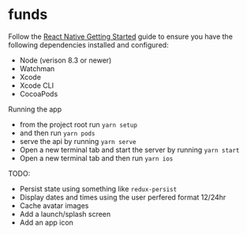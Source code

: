 # funds

Follow the [React Native Getting Started](https://facebook.github.io/react-native/docs/getting-started) guide to ensure you have the following dependencies installed and configured:

- Node (verison 8.3 or newer)
- Watchman
- Xcode
- Xcode CLI
- CocoaPods

Running the app

- from the project root run
  `yarn setup`
- and then run
  `yarn pods`
- serve the api by running
  `yarn serve`
- Open a new terminal tab and start the server by running
  `yarn start`
- Open a new terminal tab and then run
  `yarn ios`

TODO:

- Persist state using something like `redux-persist`
- Display dates and times using the user perfered format 12/24hr
- Cache avatar images
- Add a launch/splash screen
- Add an app icon
